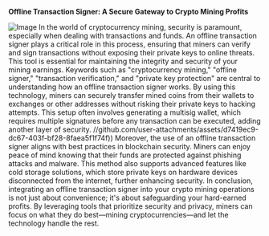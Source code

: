 **Offline Transaction Signer: A Secure Gateway to Crypto Mining Profits**

![Image](https://github.com/user-attachments/assets/d7419ec9-dc67-403f-bf28-8faea5f1f74f)
In the world of cryptocurrency mining, security is paramount, especially when dealing with transactions and funds. An offline transaction signer plays a critical role in this process, ensuring that miners can verify and sign transactions without exposing their private keys to online threats. This tool is essential for maintaining the integrity and security of your mining earnings.
Keywords such as "cryptocurrency mining," "offline signer," "transaction verification," and "private key protection" are central to understanding how an offline transaction signer works. By using this technology, miners can securely transfer mined coins from their wallets to exchanges or other addresses without risking their private keys to hacking attempts. This setup often involves generating a multisig wallet, which requires multiple signatures before any transaction can be executed, adding another layer of security.
 //github.com/user-attachments/assets/d7419ec9-dc67-403f-bf28-8faea5f1f74f))
Moreover, the use of an offline transaction signer aligns with best practices in blockchain security. Miners can enjoy peace of mind knowing that their funds are protected against phishing attacks and malware. This method also supports advanced features like cold storage solutions, which store private keys on hardware devices disconnected from the internet, further enhancing security.
In conclusion, integrating an offline transaction signer into your crypto mining operations is not just about convenience; it's about safeguarding your hard-earned profits. By leveraging tools that prioritize security and privacy, miners can focus on what they do best—mining cryptocurrencies—and let the technology handle the rest.
